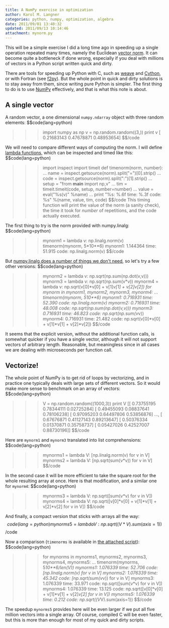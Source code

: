 ```yaml
---
title: A NumPy exercise in optimization
author: Karol M. Langner
categories: python, numpy, optimization, algebra
date: 2011/09/01 13:40:32
updated: 2011/09/13 10:14:46
attachment: mynorm.py
---
```


This will be a simple exercise I did a long time ago in speeding up a single operation repeated many times, namely the Euclidean [vector norm](http://en.wikipedia.org/wiki/Norm_%28mathematics%29 "Wikipedia: Norm (mathematics)"). It can become quite a bottleneck if done wrong, especially if you deal with millions of vectors in a Python script written quick and dirty.

There are tools for speeding up Python with C, such as [weave](http://wiki.python.org/moin/weave "weave website") and [Cython](http://cython.org/ "Cython website"), or with Fortran (see [f2py](http://www.scipy.org/F2py "f2py website")). But the whole point in quick and dirty solutions is to stay away from them, since writing pure Python is simpler. The first thing to do is to use [NumPy](http://numpy.scipy.org/ "NumPy website") effectively, and that is what this note is about.

## A single vector

A random vector, a one dimensional ``numpy.ndarray`` object with three random elements:
$$code(lang=python)
>>> import numpy as np
>>> v = np.random.random((3,))
>>> print v
[ 0.21683143  0.47678871  0.48953654]
$$/code

We will need to compare different ways of computing the norm. I will define [lambda functions](http://docs.python.org/reference/expressions.html#lambda "lambdas in the docs"), which can be inspected and timed like this:
$$code(lang=python)
>>> import inspect
>>> import timeit
>>> def timenorm(norm, number):
...     name = inspect.getsource(norm).split("=")[0].strip()
...     code = inspect.getsource(norm).split(":")[1].strip()
...     setup = "from __main__ import np,v"
...     tim = timeit.timeit(code, setup, number=number)
...     value = eval("%s(v)" %name)
...     print "%s: %.6f time: %.3f code: %s" %(name, value, tim, code)
$$/code
This timing function will print the value of the norm (a sanity check), the time it took for *number* of repetitions, and the code actually executed.

The first thing to try is the norm provided with numpy.linalg:
$$code(lang=python)
>>> mynorm1 = lambda v: np.linalg.norm(v)
>>> timenorm(mynorm, 5*10**6)
mynorm1: 1.144364 time: 51.915 code: np.linalg.norm(v)
$$/code

But [numpy.linalg does a number of things we don't need](https://github.com/numpy/numpy/blob/master/numpy/linalg/linalg.py#L1928 "numpy.linalg.norm source code"), so let's try a few other versions:
$$code(lang=python)
>>> mynorm2 = lambda v: np.sqrt(np.sum(np.dot(v,v)))
>>> mynorm3 = lambda v: np.sqrt(np.sum(v*v))
>>> mynorm4 = lambda v: np.sqrt(v[0]*v[0] + v[1]*v[1] + v[2]*v[2])
>>> for mynorm in mynorm1, mynorm2, mynorm3, mynorm4:
...     timenorm(mynorm, 5*10**6)
mynorm1: 0.716931 time: 52.390 code: np.linalg.norm(v)
mynorm2: 0.716931 time: 48.008 code: np.sqrt(np.sum(np.dot(v,v)))
mynorm3: 0.716931 time: 46.823 code: np.sqrt(np.sum(v*v))
mynorm4: 0.716931 time: 21.482 code: np.sqrt(v[0]*v[0] + v[1]*v[1] + v[2]*v[2])
$$/code

It seems that the explicit version, without the additional function calls, is somewhat quicker if you have a single vector, although it will not support vectors of arbitrary length. Reasonable, but meaningless since in all cases we are dealing with microseconds per function call.

## Vectorize!

The whole point of NumPy is to get rid of loops by vectorizing, and in practice one typically deals with large sets of different vectors. So it would make more sense to benchmark on an array of vectors:
$$code(lang=python)
>>> V = np.random.random((1000,3))
>>> print V
[[ 0.73755195  0.78344111  0.02725284]
 [ 0.49455093  0.08837641  0.78106238]
 [ 0.97095203  0.64497806  0.53856876]
 ..., 
 [ 0.67676871  0.41127143  0.89213647]
 [ 0.50376334  0.01370871  0.35758737]
 [ 0.05427026  0.42527007  0.88730196]]
$$/code

Here are `mynorm1` and `mynorm3` translated into list comprehensions:
$$code(lang=python)
>>> mynorms1 = lambda V: [np.linalg.norm(v) for v in V]
>>> mynorms2 = lambda V: [np.sqrt(sum(v*v)) for v in V]
$$/code

In the second case it will be more efficient to take the square root for the whole resulting array at once. Here is that modification, and a similar one for `mynorm4`:
$$code(lang=python)
>>> mynorms3 = lambda V: np.sqrt([sum(v*v) for v in V])
>>> mynorms4 = lambda V: np.sqrt([v[0]*v[0] + v[1]*v[1] + v[2]*v[2] for v in V])
$$/code

And finally, a compact version that sticks with arrays all the way:
$$code(lang=python)
mynorms5 = lambda V: np.sqrt((V*V).sum(axis=1))
$$/code

Now a comparison (`timenorms` is available in [the attached script](/scripts/mynorm.py "mynorm.py")):
$$code(lang=python)
>>> for mynorms in mynorms1, mynorms2, mynorms3, mynorms4, mynorms5:
...     timenorm(mynorms, 5*10**6/len(V))
mynorms1: 1.076339 time: 52.706 code: [np.linalg.norm(v) for v in V]
mynorms2: 1.076339 time: 45.342 code: [np.sqrt(sum(v*v)) for v in V]
mynorms3: 1.076339 time: 33.971 code: np.sqrt([sum(v*v) for v in V])
mynorms4: 1.076339 time: 13.125 code: np.sqrt([v[0]*v[0] + v[1]*v[1] + v[2]*v[2] for v in V])
mynorms5: 1.076339 time: 0.212 code: np.sqrt((V*V).sum(axis=1))
$$/code

The speedup `mynorms5` provides here will be even larger if we put all five million vectors into a single array. Of course, compiled C will be even faster, but this is more than enough for most of my quick and dirty scripts.
